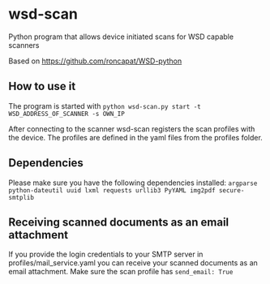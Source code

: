 # wsd-scan
Python program that allows device initiated scans for WSD capable scanners

Based on https://github.com/roncapat/WSD-python

## How to use it
The program is started with
``python wsd-scan.py start -t WSD_ADDRESS_OF_SCANNER -s OWN_IP``

After connecting to the scanner wsd-scan registers the scan profiles with the device. The profiles are defined in the yaml files from the profiles folder.

## Dependencies
Please make sure you have the following dependencies installed:
``argparse python-dateutil uuid lxml requests urllib3 PyYAML img2pdf secure-smtplib``

## Receiving scanned documents as an email attachment
If you provide the login credentials to your SMTP server in profiles/mail_service.yaml you can receive your scanned documents as an email attachment.
Make sure the scan profile has ``send_email: True``